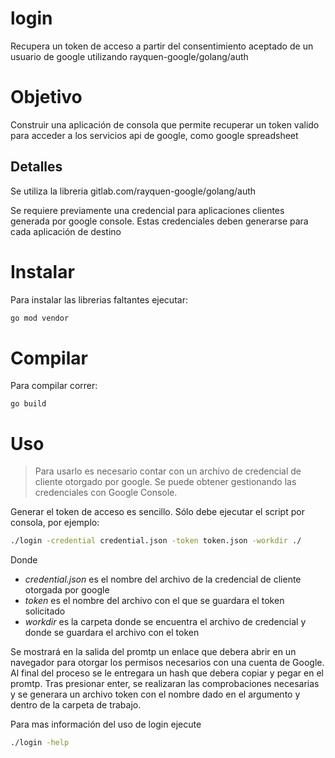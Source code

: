 # login

Recupera un token de acceso a partir del consentimiento aceptado de un usuario de google utilizando rayquen-google/golang/auth

# Objetivo

Construir una aplicación de consola que permite recuperar un token valido para acceder a los servicios api de google, como google spreadsheet

## Detalles

Se utiliza la libreria gitlab.com/rayquen-google/golang/auth

Se requiere previamente una credencial para aplicaciones clientes generada por google console. Estas credenciales deben generarse para cada aplicación de destino

# Instalar

Para instalar las librerias faltantes ejecutar:

```bash
go mod vendor
```

# Compilar

Para compilar correr:

```
go build
```

# Uso

> Para usarlo es necesario contar con un archivo de credencial de cliente otorgado por google. Se puede obtener gestionando las credenciales con Google Console.

Generar el token de acceso es sencillo. Sólo debe ejecutar el script por consola, por ejemplo:

```bash
./login -credential credential.json -token token.json -workdir ./
```

Donde

- *credential.json* es el nombre del archivo de la credencial de cliente otorgada por google
- *token* es el nombre del archivo con el que se guardara el token solicitado
- *workdir* es la carpeta donde se encuentra el archivo de credencial y donde se guardara el archivo con el token

Se mostrará en la salida del promtp un enlace que debera abrir en un navegador para otorgar los permisos necesarios con una cuenta de Google. Al final del proceso se le entregara un hash que debera copiar y pegar en el promtp. Tras presionar enter, se realizaran las comprobaciones necesarias y se generara un archivo token con el nombre dado en el argumento y dentro de la carpeta de trabajo.

Para mas información del uso de login ejecute

```bash
./login -help
```

